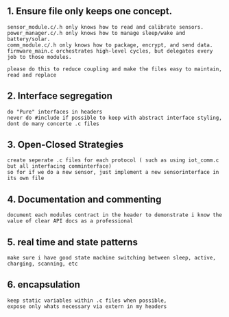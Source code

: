 ## 1. Ensure file only keeps one concept. 
    sensor_module.c/.h only knows how to read and calibrate sensors.
    power_manager.c/.h only knows how to manage sleep/wake and battery/solar.
    comm_module.c/.h only knows how to package, encrypt, and send data.
    firmware_main.c orchestrates high-level cycles, but delegates every job to those modules.

    please do this to reduce coupling and make the files easy to maintain, read and replace

## 2. Interface segregation
    do "Pure" interfaces in headers
    never do #include if possible to keep with abstract interface styling, dont do many concerte .c files 

## 3. Open-Closed Strategies
    create seperate .c files for each protocol ( such as using iot_comm.c but all interfacing comminterface)
    so for if we do a new sensor, just implement a new sensorinterface in its own file

## 4. Documentation and commenting
    document each modules contract in the header to demonstrate i know the value of clear API docs as a professional

## 5. real time and state patterns
    make sure i have good state machine switching between sleep, active, charging, scanning, etc 

## 6. encapsulation 
    keep static variables within .c files when possible,
    expose only whats necessary via extern in my headers